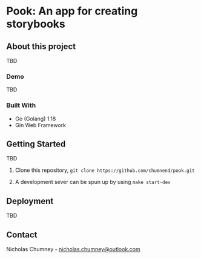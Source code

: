 # Pook: An app for creating storybooks

## About this project
TBD

### Demo
TBD

### Built With
- Go (Golang) 1.18
- Gin Web Framework

## Getting Started
TBD

1) Clone this repository, `git clone https://github.com/chumnend/pook.git`

2) A development sever can be spun up by using `make start-dev`

## Deployment 
TBD

## Contact
Nicholas Chumney - [nicholas.chumney@outlook.com](nicholas.chumney@outlook.com) 
